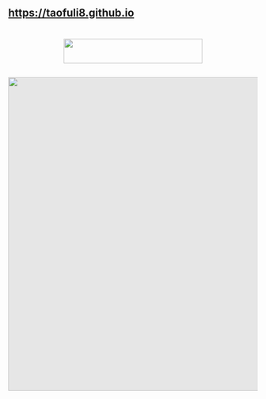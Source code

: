 ## https://taofuli8.github.io  

<h1 style="text-align: center;"><a href="https://taofuli8.github.io"><img src="https://hits.seeyoufarm.com/api/count/incr/badge.svg?url=https%3A%2F%2Fgithub.com%2Ftaofuli8%2Ftaofuli8.github.io&count_bg=%23FF0A00&title_bg=%232E3EFB&icon=caterpillar.svg&icon_color=%23D7FF16&title=%E5%B0%8F%E5%81%B7&edge_flat=false" width="280" height="50" /></a>    

<p><img style="user-select: none; margin: auto; background-color: #e6e6e6; transition: background-color 300ms ease 0s; display: block;" src="https://taofuli8.github.io/l/200w.gif" width="525" height="635" /></p>  
  
</body>



